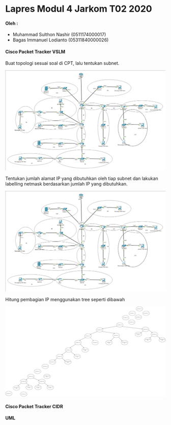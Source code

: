 
# Lapres Modul 4 Jarkom T02 2020

#### Oleh :
- Muhammad Sulthon Nashir (0511174000017)
- Bagas Immanuel Lodianto (05311840000026)


#### Cisco Packet Tracker VSLM
Buat topologi sesuai soal di CPT, lalu tentukan subnet.

![img](/img/VSLM.jpg)

Tentukan jumlah alamat IP yang dibutuhkan oleh tiap subnet dan lakukan labelling netmask berdasarkan jumlah IP yang dibutuhkan.

![img2](/img/VSLM.jpg)

Hitung pembagian IP menggunakan tree seperti dibawah

![img3](https://github.com/nashirat/Jarkom_Modul4_Lapres_T02/blob/main/img/VLSM%20Tree.png)

#### Cisco Packet Tracker CIDR


#### UML

